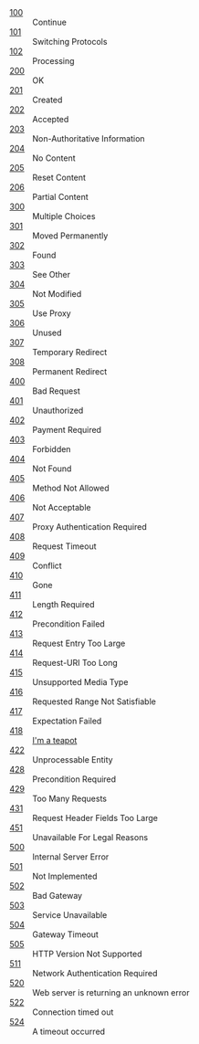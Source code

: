<dl>
        <dt><a href="/httpstat.us/100">100</a></dt>
        <dd>
Continue        </dd>
        <dt><a href="/httpstat.us/101">101</a></dt>
        <dd>
Switching Protocols        </dd>
        <dt><a href="/httpstat.us/102">102</a></dt>
        <dd>
Processing        </dd>
        <dt><a href="/httpstat.us/200">200</a></dt>
        <dd>
OK        </dd>
        <dt><a href="/httpstat.us/201">201</a></dt>
        <dd>
Created        </dd>
        <dt><a href="/httpstat.us/202">202</a></dt>
        <dd>
Accepted        </dd>
        <dt><a href="/httpstat.us/203">203</a></dt>
        <dd>
Non-Authoritative Information        </dd>
        <dt><a href="/httpstat.us/204">204</a></dt>
        <dd>
No Content        </dd>
        <dt><a href="/httpstat.us/205">205</a></dt>
        <dd>
Reset Content        </dd>
        <dt><a href="/httpstat.us/206">206</a></dt>
        <dd>
Partial Content        </dd>
        <dt><a href="/httpstat.us/300">300</a></dt>
        <dd>
Multiple Choices        </dd>
        <dt><a href="/httpstat.us/301">301</a></dt>
        <dd>
Moved Permanently        </dd>
        <dt><a href="/httpstat.us/302">302</a></dt>
        <dd>
Found        </dd>
        <dt><a href="/httpstat.us/303">303</a></dt>
        <dd>
See Other        </dd>
        <dt><a href="/httpstat.us/304">304</a></dt>
        <dd>
Not Modified        </dd>
        <dt><a href="/httpstat.us/305">305</a></dt>
        <dd>
Use Proxy        </dd>
        <dt><a href="/httpstat.us/306">306</a></dt>
        <dd>
Unused        </dd>
        <dt><a href="/httpstat.us/307">307</a></dt>
        <dd>
Temporary Redirect        </dd>
        <dt><a href="/httpstat.us/308">308</a></dt>
        <dd>
Permanent Redirect        </dd>
        <dt><a href="/httpstat.us/400">400</a></dt>
        <dd>
Bad Request        </dd>
        <dt><a href="/httpstat.us/401">401</a></dt>
        <dd>
Unauthorized        </dd>
        <dt><a href="/httpstat.us/402">402</a></dt>
        <dd>
Payment Required        </dd>
        <dt><a href="/httpstat.us/403">403</a></dt>
        <dd>
Forbidden        </dd>
        <dt><a href="/httpstat.us/404">404</a></dt>
        <dd>
Not Found        </dd>
        <dt><a href="/httpstat.us/405">405</a></dt>
        <dd>
Method Not Allowed        </dd>
        <dt><a href="/httpstat.us/406">406</a></dt>
        <dd>
Not Acceptable        </dd>
        <dt><a href="/httpstat.us/407">407</a></dt>
        <dd>
Proxy Authentication Required        </dd>
        <dt><a href="/httpstat.us/408">408</a></dt>
        <dd>
Request Timeout        </dd>
        <dt><a href="/httpstat.us/409">409</a></dt>
        <dd>
Conflict        </dd>
        <dt><a href="/httpstat.us/410">410</a></dt>
        <dd>
Gone        </dd>
        <dt><a href="/httpstat.us/411">411</a></dt>
        <dd>
Length Required        </dd>
        <dt><a href="/httpstat.us/412">412</a></dt>
        <dd>
Precondition Failed        </dd>
        <dt><a href="/httpstat.us/413">413</a></dt>
        <dd>
Request Entry Too Large        </dd>
        <dt><a href="/httpstat.us/414">414</a></dt>
        <dd>
Request-URI Too Long        </dd>
        <dt><a href="/httpstat.us/415">415</a></dt>
        <dd>
Unsupported Media Type        </dd>
        <dt><a href="/httpstat.us/416">416</a></dt>
        <dd>
Requested Range Not Satisfiable        </dd>
        <dt><a href="/httpstat.us/417">417</a></dt>
        <dd>
Expectation Failed        </dd>
        <dt><a href="/httpstat.us/418">418</a></dt>
        <dd>
            <a href="https://www.ietf.org/rfc/rfc2324.txt" target="_blank" title="I'm a teapot">I'm a teapot</a>
        </dd>
        <dt><a href="/httpstat.us/422">422</a></dt>
        <dd>
Unprocessable Entity        </dd>
        <dt><a href="/httpstat.us/428">428</a></dt>
        <dd>
Precondition Required        </dd>
        <dt><a href="/httpstat.us/429">429</a></dt>
        <dd>
Too Many Requests        </dd>
        <dt><a href="/httpstat.us/431">431</a></dt>
        <dd>
Request Header Fields Too Large        </dd>
        <dt><a href="/httpstat.us/451">451</a></dt>
        <dd>
Unavailable For Legal Reasons        </dd>
        <dt><a href="/httpstat.us/500">500</a></dt>
        <dd>
Internal Server Error        </dd>
        <dt><a href="/httpstat.us/501">501</a></dt>
        <dd>
Not Implemented        </dd>
        <dt><a href="/httpstat.us/502">502</a></dt>
        <dd>
Bad Gateway        </dd>
        <dt><a href="/httpstat.us/503">503</a></dt>
        <dd>
Service Unavailable        </dd>
        <dt><a href="/httpstat.us/504">504</a></dt>
        <dd>
Gateway Timeout        </dd>
        <dt><a href="/httpstat.us/505">505</a></dt>
        <dd>
HTTP Version Not Supported        </dd>
        <dt><a href="/httpstat.us/511">511</a></dt>
        <dd>
Network Authentication Required        </dd>
        <dt><a href="/httpstat.us/520">520</a></dt>
        <dd>
Web server is returning an unknown error        </dd>
        <dt><a href="/httpstat.us/522">522</a></dt>
        <dd>
Connection timed out        </dd>
        <dt><a href="/httpstat.us/524">524</a></dt>
        <dd>
A timeout occurred        </dd>
</dl>